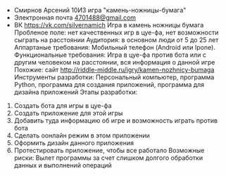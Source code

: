 + Смирнов Арсений 10И3 игра "камень-ножницы-бумага"
+ Электронная почта 4701488@gmail.com
+ ВК https://vk.com/silvernamich
               Игра в камень ножницы бумага
Пробленое поле: нет качественных игр в цуе-фа, нет возможности сыграть на расстоянии
Аудитория: в основном люди от 5 до 25 лет
Аппартаные требования: Мобильный телефон (Android или Ipone).
Функциональные требования: Игра в цуе-фа против бота или с другим человеком на расстоянии, вся информация о данной игре
Похожие: сайт http://riddle-middle.ru/igry/kamen-nozhnicy-bumaga
Инструменты разработки: Персональный компьютер, программа Python, программа для создания приложений, программа для дизайна приложений
Этапы разработки:
1) Создать бота для игры в цуе-фа
2) Создать приложение для этой игры
3) Добавить туда информацию об игре и возможность играть против бота
4) Сделать оонлайн режим в этом приложении
5) Оформить дизайн данного приложения
6) Протестировать приложение, чтобы все работало
Возможные риски: Вылет программы за счет слишком долгого обработки данных и выполнений операций

